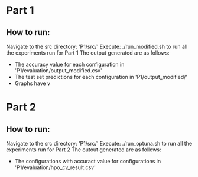 # Part 1
## How to run:

Navigate to the src directory: 'P1/src/'
Execute: ./run_modified.sh to run all the experiments run for Part 1
The output generated are as follows:
- The accuracy value for each configuration in 'P1/evaluation/output_modified.csv'
- The test set predictions for each configuration in 'P1/output_modified/'
- Graphs have v

# Part 2
## How to run:

Navigate to the src directory: 'P1/src/'
Execute: ./run_optuna.sh to run all the experiments run for Part 2
The outout generated are as follows:
- The configurations with accuract value for configurations in 'P1/evaluation/hpo_cv_result.csv'